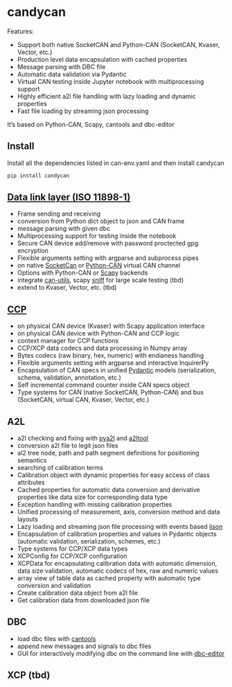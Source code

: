 # candycan


<!-- WARNING: THIS FILE WAS AUTOGENERATED! DO NOT EDIT! -->

Features:

- Support both native SocketCAN and Python-CAN (SocketCAN, Kvaser,
  Vector, etc.)
- Production level data encapsulation with cached properties
- Message parsing with DBC file
- Automatic data validation via Pydantic
- Virtual CAN testing inside Jupyter notebook with multiprocessing
  support
- Highly efficient a2l file handling with lazy loading and dynamic
  properties
- Fast file loading by streaming json processing

It’s based on Python-CAN, Scapy, cantools and dbc-editor

## Install

Install all the dependencies listed in can-env.yaml and then install
candycan

``` sh
pip install candycan
```

## [Data link layer (ISO 11898-1)](https://en.wikipedia.org/wiki/CAN_bus)

- Frame sending and receiving
- conversion from Python dict object to json and CAN frame
- message parsing with given dbc
- Multiprocessing support for testing inside the notebook
- Secure CAN device add/remove with password proctected gpg encryption
- Flexible arguments setting with argparse and subprocess pipes
- on native
  [SocketCan](https://www.kernel.org/doc/html/next/networking/can.html)
  or [Python-CAN](https://python-can.readthedocs.io/en/stable/) virtual
  CAN channel
- Options with Python-CAN or
  [Scapy](https://scapy.readthedocs.io/en/latest/introduction.html)
  backends
- integrate [can-utils](https://github.com/linux-can/can-utils), scapy
  [sniff](https://scapy.readthedocs.io/en/latest/usage.html) for large
  scale testing (tbd)
- extend to Kvaser, Vector, etc. (tbd)

## [CCP](https://en.wikipedia.org/wiki/XCP_(protocol))

- on physical CAN device (Kvaser) with Scapy application interface
- on physical CAN device with Python-CAN and CCP logic
- context manager for CCP functions
- CCP/XCP data codecs and data processing in Numpy array
- Bytes codecs (raw binary, hex, numeric) with endianess handling
- Flexible arguments setting with argparse and interactive InquirerPy
- Encapsulation of CAN specs in unified
  [Pydantic](https://docs.pydantic.dev/latest/) models (serialization,
  schema, validation, annotation, etc.)
- Self incremental command counter inside CAN specs object
- Type systems for CAN (native SocketCAN, Python-CAN) and bus
  (SocketCAN, virtual CAN, Kvaser, Vector, etc.)

## A2L

- a2l checking and fixing with
  [pya2l](https://github.com/christoph2/pyA2L.git) and
  [a2ltool](https://github.com/DanielT/a2ltool)
- conversion a2l file to legit json files
- al2 tree node, path and path segment definitions for positioning
  semantics
- searching of calibration terms
- Calibration object with dynamic properties for easy access of class
  attributes
- Cached properties for automatic data conversion and derivative
  properties like data size for corresponding data type
- Exception handling with missing calibration properties
- Unified processing of measurement, axis, conversion method and data
  layouts
- Lazy loading and streaming json file processing with events based
  [ijson](https://github.com/ICRAR/ijson)
- Encapsulation of calibration properties and values in Pydantic objects
  (automatic validation, serialization, schemes, etc.)
- Type systems for CCP/XCP data types
- XCPConfig for CCP/XCP configuration
- XCPData for encapsulating calibration data with automatic dimension,
  data size validation, automatic codecs of hex, raw and numeric values
- array view of table data as cached property with automatic type
  conversion and validation
- Create calibration data object from a2l file
- Get calibration data from downloaded json file

## DBC

- load dbc files with [cantools](https://github.com/cantools/cantools)
- append new messages and signals to dbc files
- GUI for interactively modifying dbc on the command line with
  [dbc-editor](https://gitlab.com/erzo/dbc-editor)

## XCP (tbd)
